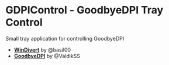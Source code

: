 # GDPIControl - GoodbyeDPI Tray Control
Small tray application for controlling GoodbyeDPI

-   **[WinDivert](https://github.com/basil00/Divert)** by @basil00
-   **[GoodbyeDPI](https://github.com/ValdikSS/GoodbyeDPI/)** by @ValdikSS
